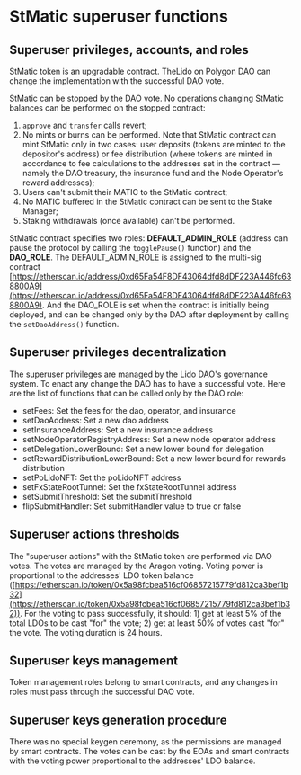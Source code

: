 # StMatic superuser functions

<!--  -->

## Superuser privileges, accounts, and roles

StMatic token is an upgradable contract. TheLido on Polygon DAO can change the implementation with the successful DAO vote.

StMatic can be stopped by the DAO vote. No operations changing StMatic balances can be performed on the stopped contract:
1. `approve` and `transfer` calls revert;
2. No mints or burns can be performed. Note that StMatic contract can mint StMatic only in two cases: 
   user deposits (tokens are minted to the depositor's address) or 
   fee distribution (where tokens are minted in accordance to fee calculations to the addresses set in the contract — namely the DAO treasury, the insurance fund and the Node Operator's reward addresses);
3. Users can't submit their MATIC to the StMatic contract;
4. No MATIC buffered in the StMatic contract can be sent to the Stake Manager;
5. Staking withdrawals (once available) can't be performed.

StMatic contract specifies two roles: **DEFAULT_ADMIN_ROLE** (address can pause the protocol by calling the `togglePause()` function) 
and the **DAO_ROLE**. The DEFAULT_ADMIN_ROLE is assigned to the multi-sig contract [https://etherscan.io/address/0xd65Fa54F8DF43064dfd8dDF223A446fc638800A9](https://etherscan.io/address/0xd65Fa54F8DF43064dfd8dDF223A446fc638800A9). 
And the DAO_ROLE is set when the contract is initially being deployed, and can be changed only by the DAO after deployment
by calling the `setDaoAddress()` function.


## Superuser privileges decentralization

The superuser privileges are managed by the Lido DAO's governance system. To enact any change the DAO has to have a successful vote.
Here are the list of functions that can be called only by the DAO role:
- setFees: Set the fees for the dao, operator, and insurance
- setDaoAddress: Set a new dao address
- setInsuranceAddress: Set a new insurance address
- setNodeOperatorRegistryAddress: Set a new node operator address
- setDelegationLowerBound: Set a new lower bound for delegation
- setRewardDistributionLowerBound: Set a new lower bound for rewards distribution
- setPoLidoNFT: Set the poLidoNFT address
- setFxStateRootTunnel: Set the fxStateRootTunnel address
- setSubmitThreshold: Set the submitThreshold
- flipSubmitHandler: Set submitHandler value to true or false

## Superuser actions thresholds

The "superuser actions" with the StMatic token are performed via DAO votes. The votes are managed by the Aragon voting. 
Voting power is proportional to the addresses' LDO token balance ([https://etherscan.io/token/0x5a98fcbea516cf06857215779fd812ca3bef1b32](https://etherscan.io/token/0x5a98fcbea516cf06857215779fd812ca3bef1b32)). 
For the voting to pass successfully, it should: 1) get at least 5% of the total LDOs to be cast "for" the vote; 2) get at least 50% of votes cast "for" the vote. 
The voting duration is 24 hours.


## Superuser keys management

Token management roles belong to smart contracts, and any changes in roles must pass through the successful DAO vote.

## Superuser keys generation procedure

There was no special keygen ceremony, as the permissions are managed by smart contracts. The votes can be cast by the EOAs and smart contracts with the voting power proportional to the addresses' LDO balance.
